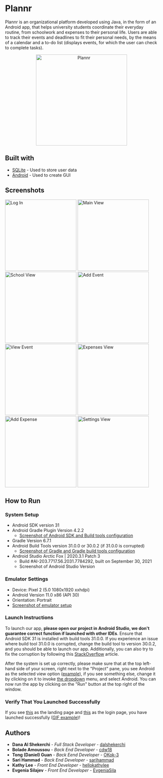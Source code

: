 # Plannr
Plannr is an organizational platform developed using Java, in the form of an Android app, that helps university students coordinate their everyday routine, from schoolwork and expenses to their personal life. Users are able to track their events and deadlines to fit their personal needs, by the means of a calendar and a to-do list (displays events, for which the user can check to complete tasks).

<p align="center">
  <img src="https://github.com/hellokathylee/plannr/blob/main/screenshots/plannr_blob_lavender.png" alt="Plannr" width="300">
</p>

## Built with
* [SQLite](https://www.sqlite.org/index.html) - Used to store user data
* [Android](https://developer.android.com/studio) - Used to create GUI

## Screenshots
<p float="left">
  <img src="https://github.com/hellokathylee/plannr/blob/main/screenshots/plannr_screenshot_login.png" alt="Log In" width="235">
  <img src="https://github.com/hellokathylee/plannr/blob/main/screenshots/plannr_screenshot_main.png" alt="Main View" width="235">
  <img src="https://github.com/hellokathylee/plannr/blob/main/screenshots/plannr_screenshot_school.png" alt="School View" width="235">
  <img src="https://github.com/hellokathylee/plannr/blob/main/screenshots/plannr_screenshot_add_event.png" alt="Add Event" width="235">
  <img src="https://github.com/hellokathylee/plannr/blob/main/screenshots/plannr_screenshot_view_event.png" alt="View Event" width="235">
  <img src="https://github.com/hellokathylee/plannr/blob/main/screenshots/plannr_screenshot_expenses.png" alt="Expenses View" width="235">
  <img src="https://github.com/hellokathylee/plannr/blob/main/screenshots/plannr_screenshot_add_expenses.png" alt="Add Expense" width="235">
  <img src="https://github.com/hellokathylee/plannr/blob/main/screenshots/plannr_screenshot_settings.png" alt="Settings View" width="235">
</p>

## How to Run
### System Setup
* Android SDK version 31
* Android Gradle Plugin Version 4.2.2
    * [Screenshot of Android SDK and Build tools configuration](https://imgur.com/a/4nw7WpB)
* Gradle Version 6.7.1
* Android Build Tools version 31.0.0 or 30.0.2 (if 31.0.0 is corrupted)
    * [Screenshot of Gradle and Gradle build tools configuration](https://imgur.com/a/4nw7WpB)
* Android Studio Arctic Fox | 2020.3.1 Patch 3
    * Build #AI-203.7717.56.2031.7784292, built on September 30, 2021
    * Screenshot of Android Studio Version

### Emulator Settings
* Device: Pixel 2 (5.0 1080x1920 xxhdpi)
* Android Version 11.0 x86 (API 30)
* Orientation: Portrait
* [Screenshot of emulator setup](https://imgur.com/a/quhXdCV)

### Launch Instructions
To launch our app, **please open our project in Android Studio, we don't guarantee correct function if launched with
other IDEs**. Ensure that Android SDK 31 is installed with build tools
31.0.0. If you experience an issue where build tool 31.0.0 is corrupted, change the build tool to version 30.0.2, and you
should be able to launch our app. Additionally, you can also try to fix the corruption by following
this [StackOverflow](https://stackoverflow.com/questions/68387270/android-studio-error-installed-build-tools-revision-31-0-0-is-corrupted)
article.

After the system is set up correctly, please make sure that at the top left-hand side of your screen, right next to
the "Project" pane, you see Android as the selected view option ([example](https://imgur.com/PsrbryV)), if you see something
else, change it by clicking on it to invoke [the dropdown](https://imgur.com/a/WAPXVC8) menu, and select Android. You
can now run the app by clicking on the "Run" button at the top right of the window.

### Verify That You Launched Successfully
If you see [this](https://imgur.com/a/uoIiAwn) as the landing page and [this](https://imgur.com/a/pJIsR33) as the login
page, you have launched successfully ([GIF example](https://imgur.com/a/XUPTtWK))!

## Authors
* **Dana Al Shekerchi** - *Full Stack Developer* - [dalshekerchi](https://github.com/dalshekerchi)
* **Bolade Amoussou** - *Back End Developer* - [cdw18](https://github.com/cdw18)
* **Tong (Daniel) Guan** - *Back Eend Developer* - [OKok-3](https://github.com/OKok-3)
* **Sari Hammad** - *Back End Developer* - [sarihammad](https://github.com/sarihammad)
* **Kathy Lee** - *Front End Developer* - [hellokathylee](https://github.com/hellokathylee)
* **Evgenia Silajev** - *Front End Developer* - [EvgeniaSila](https://github.com/EvgeniaSila)
